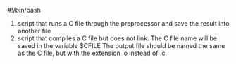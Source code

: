 #!/bin/bash
1. script that runs a C file through the preprocessor and save the result into another file
2. script that compiles a C file but does not link.
	The C file name will be saved in the variable $CFILE
	The output file should be named the same as the C file, but with the extension .o instead of .c.
